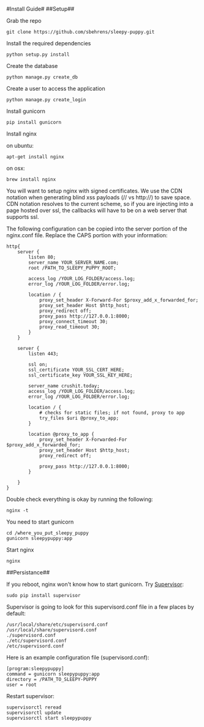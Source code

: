 #Install Guide#
##Setup##

Grab the repo

    git clone https://github.com/sbehrens/sleepy-puppy.git
    
Install the required dependencies

    python setup.py install
Create the database

    python manage.py create_db
Create a user to access the application

    python manage.py create_login

Install gunicorn

    pip install gunicorn

Install nginx

on ubuntu: 

    apt-get install nginx
    
on osx: 

    brew install nginx


You will want to setup nginx with signed certificates.  We use the CDN notation when generating blind xss payloads (// vs http://) to save space.  CDN notation resolves to the current scheme, so if you are injecting into a page hosted over ssl, the callbacks will have to be on a web server that supports ssl.   

The following configuration can be copied into the server portion of the nginx.conf file.  Replace the CAPS portion with your information:

```nginx
http{
    server {
        listen 80;
        server_name YOUR_SERVER_NAME.com;
        root /PATH_TO_SLEEPY_PUPPY_ROOT;
    
        access_log /YOUR_LOG_FOLDER/access.log;
        error_log /YOUR_LOG_FOLDER/error.log;
    
        location / {
            proxy_set_header X-Forward-For $proxy_add_x_forwarded_for;
            proxy_set_header Host $http_host;
            proxy_redirect off;
            proxy_pass http://127.0.0.1:8000;
            proxy_connect_timeout 30;
            proxy_read_timeout 30;
        }
    }
    
    server {
        listen 443;
    
        ssl on;
        ssl_certificate YOUR_SSL_CERT_HERE;
        ssl_certificate_key YOUR_SSL_KEY_HERE;
    
        server_name crushit.today;
        access_log /YOUR_LOG_FOLDER/access.log;
        error_log /YOUR_LOG_FOLDER/error.log;
    
        location / {
            # checks for static files; if not found, proxy to app
            try_files $uri @proxy_to_app;
        }
    
        location @proxy_to_app {
            proxy_set_header X-Forwarded-For $proxy_add_x_forwarded_for;
            proxy_set_header Host $http_host;
            proxy_redirect off;
    
            proxy_pass http://127.0.0.1:8000;
        }
    
    }
}
```    

Double check everything is okay by running the following:

    nginx -t
    
You need to start gunicorn

    cd /where_you_put_sleepy_puppy
    gunicorn sleepypuppy:app
    
    
Start nginx
    
    nginx

##Persistance##

If you reboot, nginx won't know how to start gunicorn.  Try [Supervisor](http://www.supervisor.io):

    sudo pip install supervisor

Supervisor is going to look for this supervisord.conf file in a few places by default:

    /usr/local/share/etc/supervisord.conf
    /usr/local/share/supervisord.conf
    ./supervisord.conf
    ./etc/supervisord.conf
    /etc/supervisord.conf

Here is an example configuration file (supervisord.conf):

    [program:sleepypuppy]
    command = gunicorn sleepypuppy:app
    directory = /PATH_TO_SLEEPY-PUPPY
    user = root
    
Restart supervisor:

    supervisorctl reread
    supervisorctl update
    supervisorctl start sleepypuppy
